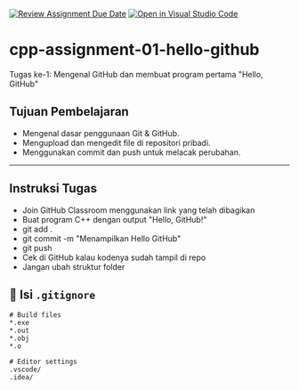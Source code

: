 [![Review Assignment Due Date](https://classroom.github.com/assets/deadline-readme-button-22041afd0340ce965d47ae6ef1cefeee28c7c493a6346c4f15d667ab976d596c.svg)](https://classroom.github.com/a/tgqJTK7o)
[![Open in Visual Studio Code](https://classroom.github.com/assets/open-in-vscode-2e0aaae1b6195c2367325f4f02e2d04e9abb55f0b24a779b69b11b9e10269abc.svg)](https://classroom.github.com/online_ide?assignment_repo_id=21327864&assignment_repo_type=AssignmentRepo)
# cpp-assignment-01-hello-github
Tugas ke-1: Mengenal GitHub dan membuat program pertama "Hello, GitHub"

## Tujuan Pembelajaran
- Mengenal dasar penggunaan Git & GitHub.
- Mengupload dan mengedit file di repositori pribadi.
- Menggunakan commit dan push untuk melacak perubahan.

---

## Instruksi Tugas
- Join GitHub Classroom menggunakan link yang telah dibagikan
- Buat program C++ dengan output "Hello, GitHub!"
- git add .
- git commit -m "Menampilkan Hello GitHub"
- git push
- Cek di GitHub kalau kodenya sudah tampil di repo
- Jangan ubah struktur folder


## 🧰 **Isi `.gitignore`**

```gitignore
# Build files
*.exe
*.out
*.obj
*.o

# Editor settings
.vscode/
.idea/

